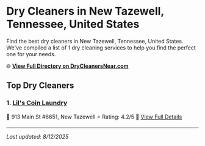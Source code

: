 # Dry Cleaners in New Tazewell, Tennessee, United States

Find the best dry cleaners in New Tazewell, Tennessee, United States. We've compiled a list of 1 dry cleaning services to help you find the perfect one for your needs.

🌐 **[View Full Directory on DryCleanersNear.com](https://drycleanersnear.com/city/US/Tennessee/New%20Tazewell)**

## Top Dry Cleaners

### 1. [Lil's Coin Laundry](https://drycleanersnear.com/dryCleaner/686492ad19eecc1ffc8c6674/lil-s-coin-laundry)
📍 913 Main St #6651, New Tazewell
⭐ Rating: 4.2/5
🔗 [View Full Details](https://drycleanersnear.com/dryCleaner/686492ad19eecc1ffc8c6674/lil-s-coin-laundry)


---

*Last updated: 8/12/2025*
